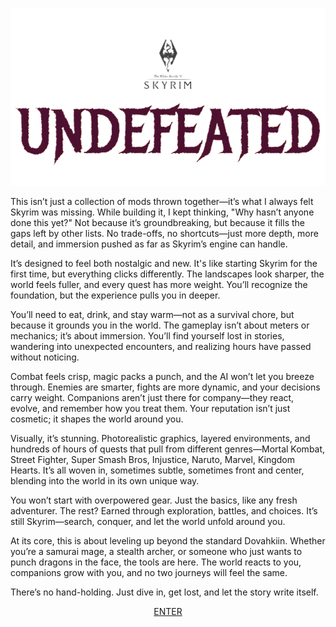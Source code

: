 ![UNDEFEATED Logo](./assets/logo-new.png)

This isn’t just a collection of mods thrown together—it’s what I always felt Skyrim was missing. While building it, I kept thinking, "Why hasn’t anyone done this yet?" Not because it’s groundbreaking, but because it fills the gaps left by other lists. No trade-offs, no shortcuts—just more depth, more detail, and immersion pushed as far as Skyrim’s engine can handle.

It’s designed to feel both nostalgic and new. It's like starting Skyrim for the first time, but everything clicks differently. The landscapes look sharper, the world feels fuller, and every quest has more weight. You’ll recognize the foundation, but the experience pulls you in deeper.

You’ll need to eat, drink, and stay warm—not as a survival chore, but because it grounds you in the world. The gameplay isn’t about meters or mechanics; it’s about immersion. You’ll find yourself lost in stories, wandering into unexpected encounters, and realizing hours have passed without noticing.

Combat feels crisp, magic packs a punch, and the AI won’t let you breeze through. Enemies are smarter, fights are more dynamic, and your decisions carry weight. Companions aren’t just there for company—they react, evolve, and remember how you treat them. Your reputation isn’t just cosmetic; it shapes the world around you.

Visually, it’s stunning. Photorealistic graphics, layered environments, and hundreds of hours of quests that pull from different genres—Mortal Kombat, Street Fighter, Super Smash Bros, Injustice, Naruto, Marvel, Kingdom Hearts. It’s all woven in, sometimes subtle, sometimes front and center, blending into the world in its own unique way.

You won’t start with overpowered gear. Just the basics, like any fresh adventurer. The rest? Earned through exploration, battles, and choices. It’s still Skyrim—search, conquer, and let the world unfold around you.

At its core, this is about leveling up beyond the standard Dovahkiin. Whether you’re a samurai mage, a stealth archer, or someone who just wants to punch dragons in the face, the tools are here. The world reacts to you, companions grow with you, and no two journeys will feel the same.

There’s no hand-holding. Just dive in, get lost, and let the story write itself.

<div align="center">
  <a href=https://docs.google.com/document/d/18zwPnSO76vas-NXhfJUNbNowZoC-Be762XtdjPO-gGo/edit?usp=sharing>ENTER</a>
  </div>
